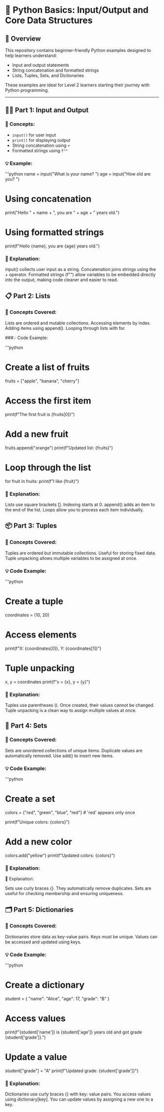 # 🐍 Python Basics: Input/Output and Core Data Structures
## 📘 Overview

This repository contains beginner-friendly Python examples designed to help learners understand:

- Input and output statements
- String concatenation and formatted strings
- Lists, Tuples, Sets, and Dictionaries

These examples are ideal for Level 2 learners starting their journey with Python programming.

---

## 🧑‍💻 Part 1: Input and Output

### 🔹 Concepts:
- `input()` for user input
- `print()` for displaying output
- String concatenation using `+`
- Formatted strings using `f""`

### 💡 Example:

'''python
name = input("What is your name? ")
age = input("How old are you? ")

# Using concatenation
print("Hello " + name + ", you are " + age + " years old.")

# Using formatted strings
print(f"Hello {name}, you are {age} years old.")

### 🧠 Explanation:

input() collects user input as a string.
Concatenation joins strings using the + operator.
Formatted strings (f"") allow variables to be embedded directly into the output, making code cleaner and easier to read.

## 📋 Part 2: Lists
### 🔹 Concepts Covered:

Lists are ordered and mutable collections.
Accessing elements by index.
Adding items using append().
Looping through lists with for.

###💡 Code Example:

'''python

# Create a list of fruits
fruits = ["apple", "banana", "cherry"]

# Access the first item
print(f"The first fruit is {fruits[0]}")

# Add a new fruit
fruits.append("orange")
print(f"Updated list: {fruits}")

# Loop through the list
for fruit in fruits:
    print(f"I like {fruit}")

### 🧠 Explanation:

Lists use square brackets [].
Indexing starts at 0.
append() adds an item to the end of the list.
Loops allow you to process each item individually.

## 📦 Part 3: Tuples
### 🔹 Concepts Covered:

Tuples are ordered but immutable collections.
Useful for storing fixed data.
Tuple unpacking allows multiple variables to be assigned at once.

### 💡 Code Example:

'''python


# Create a tuple
coordinates = (10, 20)

# Access elements
print(f"X: {coordinates[0]}, Y: {coordinates[1]}")

# Tuple unpacking
x, y = coordinates
print(f"x = {x}, y = {y}")

### 🧠 Explanation:

Tuples use parentheses ().
Once created, their values cannot be changed.
Tuple unpacking is a clean way to assign multiple values at once.

## 🎨 Part 4: Sets
### 🔹 Concepts Covered:

Sets are unordered collections of unique items.
Duplicate values are automatically removed.
Use add() to insert new items.

### 💡 Code Example:

'''python

# Create a set
colors = {"red", "green", "blue", "red"}  # 'red' appears only once

print(f"Unique colors: {colors}")

# Add a new color
colors.add("yellow")
print(f"Updated colors: {colors}")

### 🧠 Explanation:
🧠 Explanation:

Sets use curly braces {}.
They automatically remove duplicates.
Sets are useful for checking membership and ensuring uniqueness.

## 🗂️ Part 5: Dictionaries
### 🔹 Concepts Covered:

Dictionaries store data as key-value pairs.
Keys must be unique.
Values can be accessed and updated using keys.

### 💡 Code Example:

'''python

# Create a dictionary
student = {
    "name": "Alice",
    "age": 17,
    "grade": "B"
}

# Access values
print(f"{student['name']} is {student['age']} years old and got grade {student['grade']}.")

# Update a value
student["grade"] = "A"
print(f"Updated grade: {student['grade']}")

### 🧠 Explanation:

Dictionaries use curly braces {} with key: value pairs.
You access values using dictionary[key].
You can update values by assigning a new one to a key.
